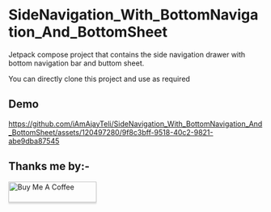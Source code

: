 
# SideNavigation_With_BottomNavigation_And_BottomSheet

Jetpack compose project that contains the side navigation drawer with bottom navigation bar and buttom sheet.

You can directly clone this project and use as required
## Demo




https://github.com/iAmAjayTeli/SideNavigation_With_BottomNavigation_And_BottomSheet/assets/120497280/9f8c3bff-9518-40c2-9821-abe9dba87545

## Thanks me by:-
<a href="https://www.buymeacoffee.com/ajay_kumar_teli" target="_blank"><img src="https://www.buymeacoffee.com/assets/img/custom_images/orange_img.png" alt="Buy Me A Coffee" style="height: 41px !important;width: 174px !important;box-shadow: 0px 3px 2px 0px rgba(190, 190, 190, 0.5) !important;-webkit-box-shadow: 0px 3px 2px 0px rgba(190, 190, 190, 0.5) !important;" ></a>


